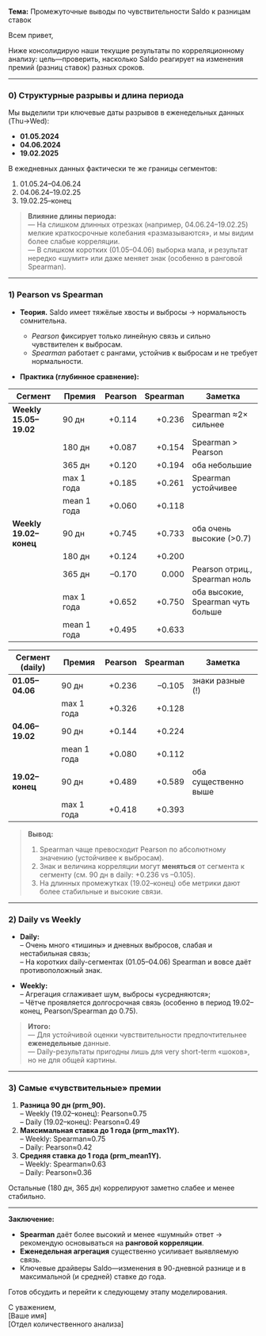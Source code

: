 **Тема:** Промежуточные выводы по чувствительности Saldo к разницам ставок

Всем привет,

Ниже консолидирую наши текущие результаты по корреляционному анализу: цель—проверить, насколько Saldo реагирует на изменения премий (разниц ставок) разных сроков.

---

### 0) Структурные разрывы и длина периода

Мы выделили три ключевые даты разрывов в еженедельных данных (Thu→Wed):  
- **01.05.2024**  
- **04.06.2024**  
- **19.02.2025**  

В ежедневных данных фактически те же границы сегментов:  
1. 01.05.24–04.06.24  
2. 04.06.24–19.02.25  
3. 19.02.25–конец  

> **Влияние длины периода:**  
— На слишком длинных отрезках (например, 04.06.24–19.02.25) мелкие краткосрочные колебания «размазываются», и мы видим более слабые корреляции.  
— В слишком коротких (01.05–04.06) выборка мала, и результат нередко «шумит» или даже меняет знак (особенно в ранговой Spearman).

---

### 1) Pearson vs Spearman

- **Теория.** Saldo имеет тяжёлые хвосты и выбросы → нормальность сомнительна.  
  - *Pearson* фиксирует только линейную связь и сильно чувствителен к выбросам.  
  - *Spearman* работает с рангами, устойчив к выбросам и не требует нормальности.

- **Практика (глубинное сравнение):**

| Сегмент                    | Премия         | Pearson  | Spearman | Заметка                            |
|----------------------------|----------------|---------:|---------:|-------------------------------------|
| **Weekly 15.05–19.02**     | 90 дн          | +0.114   | +0.236   | Spearman ≈2× сильнее                |
|                            | 180 дн         | +0.087   | +0.154   | Spearman > Pearson                  |
|                            | 365 дн         | +0.120   | +0.194   | оба небольшие                      |
|                            | max 1 года     | +0.185   | +0.261   | Spearman устойчивее                |
|                            | mean 1 года    | +0.060   | +0.118   |                                     |
| **Weekly 19.02–конец**     | 90 дн          | +0.745   | +0.733   | оба очень высокие (>0.7)            |
|                            | 180 дн         | +0.124   | +0.200   |                                     |
|                            | 365 дн         | –0.170   |  0.000   | Pearson отриц., Spearman ноль       |
|                            | max 1 года     | +0.652   | +0.750   | оба высокие, Spearman чуть больше   |
|                            | mean 1 года    | +0.495   | +0.633   |                                     |

| Сегмент (daily)            | Премия         | Pearson  | Spearman | Заметка                            |
|----------------------------|----------------|---------:|---------:|-------------------------------------|
| **01.05–04.06**            | 90 дн          | +0.236   | –0.105   | знаки разные (!)                    |
|                            | max 1 года     | +0.326   | +0.128   |                                     |
| **04.06–19.02**            | 90 дн          | +0.144   | +0.224   |                                     |
|                            | mean 1 года    | +0.080   | +0.112   |                                     |
| **19.02–конец**            | 90 дн          | +0.489   | +0.589   | оба существенно выше                |
|                            | max 1 года     | +0.418   | +0.393   |                                     |

> **Вывод:**  
> 1. Spearman чаще превосходит Pearson по абсолютному значению (устойчивее к выбросам).  
> 2. Знак и величина корреляции могут **меняться** от сегмента к сегменту (см. 90 дн в daily: +0.236 vs –0.105).  
> 3. На длинных промежутках (19.02–конец) обе метрики дают более стабильные и высокие связи.

---

### 2) Daily vs Weekly

- **Daily:**  
  – Очень много «тишины» и дневных выбросов, слабая и нестабильная связь;  
  – На коротких daily-сегментах (01.05–04.06) Spearman и вовсе даёт противоположный знак.

- **Weekly:**  
  – Агрегация сглаживает шум, выбросы «усредняются»;  
  – Чётче проявляется долгосрочная связь (особенно в период 19.02–конец, Pearson/Spearman до 0.75).  

> **Итого:**  
> — Для устойчивой оценки чувствительности предпочтительнее **еженедельные** данные.  
> — Daily-результаты пригодны лишь для very short-term «шоков», но не для общей картины.

---

### 3) Самые «чувствительные» премии

1. **Разница 90 дн (prm_90).**  
   – Weekly (19.02–конец): Pearson≈0.75  
   – Daily (19.02–конец): Pearson≈0.49  
2. **Максимальная ставка до 1 года (prm_max1Y).**  
   – Weekly: Spearman≈0.75  
   – Daily: Pearson≈0.42  
3. **Средняя ставка до 1 года (prm_mean1Y).**  
   – Weekly: Spearman≈0.63  
   – Daily: Pearson≈0.36  

Остальные (180 дн, 365 дн) коррелируют заметно слабее и менее стабильно.

---

**Заключение:**  
- **Spearman** даёт более высокий и менее «шумный» ответ → рекомендую основываться на **ранговой корреляции**.  
- **Еженедельная агрегация** существенно усиливает выявляемую связь.  
- Ключевые драйверы Saldo—изменения в 90-дневной разнице и в максимальной (и средней) ставке до года.

Готов обсудить и перейти к следующему этапу моделирования.

С уважением,  
[Ваше имя]  
[Отдел количественного анализа]
